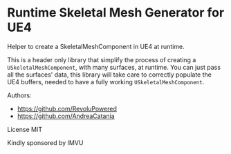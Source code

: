 # Runtime Skeletal Mesh Generator for UE4
Helper to create a SkeletalMeshComponent in UE4 at runtime.

This is a header only library that simplify the process of creating a `USkeletalMeshComponent`, with many surfaces, at runtime.
You can just pass all the surfaces' data, this library will take care to correctly populate the UE4 buffers, needed to have a fully working `USkeletalMeshComponent`.

Authors:
- https://github.com/RevoluPowered
- https://github.com/AndreaCatania

License MIT

Kindly sponsored by IMVU
